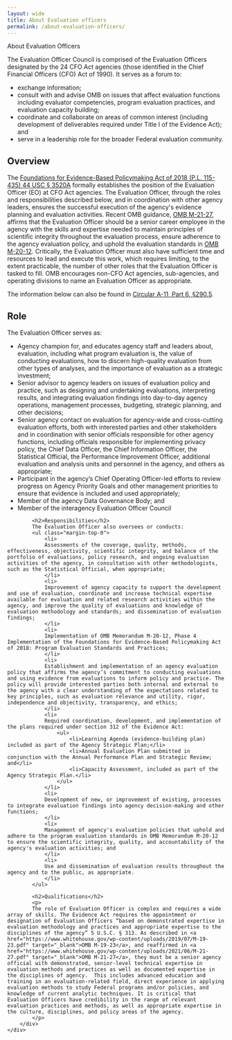 ```yaml
---
layout: wide
title: About Evaluation officers
permalink: /about-evaluation-officers/
---
```


<div class="usa-layout-docs">
  <section class="usa-graphic-list usa-section sml-margin bg-gradient">
    <div class="grid-container">
      <div class="grid-row grid-gap">
        <div class="tablet:grid-col">
          <div class="text-white font-ui-2xl margin-bottom-0 text-bold"> About Evaluation Officers </div>
        </div>
      </div>
    </div>
  </section>
  <div class="grid-container">
    <div class="grid-row grid-gap">
        <div>
            <p>The Evaluation Officer Council is comprised of the Evaluation Officers designated by the 24 CFO Act agencies (those identified in the Chief Financial Officers (CFO) Act of 1990). It serves as a forum to:</p>
            <ul>
              <li>exchange information;</li>
              <li>consult with and advise OMB on issues that affect evaluation functions including evaluator competencies, program evaluation practices, and evaluation capacity building;</li>
              <li>coordinate and collaborate on areas of common interest (including development of deliverables required under Title I of the Evidence Act); and</li> 
              <li>serve in a leadership role for the broader Federal evaluation community.</li>
            </ul>
            <h2>Overview</h2>
            <p>
            The <a href="https://www.congress.gov/bill/115th-congress/house-bill/4174/text " target="_blank">Foundations for Evidence-Based Policymaking Act of 2018 (P.L. 115-435) 44 USC § 3520A</a> formally establishes the position of the Evaluation Officer (EO) at CFO Act agencies. The Evaluation Officer, through the roles and responsibilities described below, and in coordination with other agency leaders, ensures the successful execution of the agency's evidence planning and evaluation activities. Recent OMB guidance, <a href="https://www.whitehouse.gov/wp-content/uploads/2021/06/M-21-27.pdf" target="_blank">OMB M-21-27</a>, affirms that the Evaluation Officer should be a senior career employee in the agency with the skills and expertise needed to maintain principles of scientific integrity throughout the evaluation process, ensure adherence to the agency evaluation policy, and uphold the evaluation standards in <a href="https://www.whitehouse.gov/wp-content/uploads/2020/03/M-20-12.pdf" target="_blank">OMB M-20-12</a>. Critically, the Evaluation Officer must also have sufficient time and resources to lead and execute this work, which requires limiting, to the extent practicable, the number of other roles that the Evaluation Officer is tasked to fill. OMB encourages non-CFO Act agencies, sub-agencies, and operating divisions to name an Evaluation Officer as appropriate.
            </p>
            <p>The information below can also be found in <a href="https://www.whitehouse.gov/wp-content/uploads/2018/06/s290.pdf" target="_blank">Circular A-11, Part 6, §290.5</a>.</p>
            <h2>Role</h2>
            The Evaluation Officer serves as:
            <ul class="margin-top-0">
                <li>
                Agency champion for, and educates agency staff and leaders about, evaluation, including what program evaluation is, the value of conducting evaluations, how to discern high-quality evaluation from other types of analyses, and the importance of evaluation as a strategic investment;
                </li>
                <li>
                Senior advisor to agency leaders on issues of evaluation policy and practice, such as designing and undertaking evaluations, interpreting results, and integrating evaluation findings into day-to-day agency operations, management processes, budgeting, strategic planning, and other decisions;
                </li>
                <li>
                Senior agency contact on evaluation for agency-wide and cross-cutting evaluation efforts, both with interested parties and other stakeholders and in coordination with senior officials responsible for other agency functions, including officials responsible for implementing privacy policy, the Chief Data Officer, the Chief Information Officer, the Statistical Official, the Performance Improvement Officer, additional evaluation and analysis units and personnel in the agency, and others as appropriate;
                </li>
                <li>
                Participant in the agency’s Chief Operating Officer-led efforts to review progress on Agency Priority Goals and other management priorities to ensure that evidence is included and used appropriately;
                </li>
                <li>
                Member of the agency Data Governance Body; and
                </li>
                <li>
                Member of the interagency Evaluation Officer Council
                </li>
            </ul>
            
            <h2>Responsibilities</h2>
            The Evaluation Officer also oversees or conducts:
            <ul class="margin-top-0">
                <li>
                Assessments of the coverage, quality, methods, effectiveness, objectivity, scientific integrity, and balance of the portfolio of evaluations, policy research, and ongoing evaluation activities of the agency, in consultation with other methodologists, such as the Statistical Official, when appropriate;
                </li>
                <li>
                Improvement of agency capacity to support the development and use of evaluation, coordinate and increase technical expertise available for evaluation and related research activities within the agency, and improve the quality of evaluations and knowledge of evaluation methodology and standards; and dissemination of evaluation findings;
                </li>
                <li>
                Implementation of OMB Memorandum M-20-12, Phase 4 Implementation of the Foundations for Evidence-Based Policymaking Act of 2018: Program Evaluation Standards and Practices;
                </li>
                <li>
                Establishment and implementation of an agency evaluation policy that affirms the agency’s commitment to conducting evaluations and using evidence from evaluations to inform policy and practice. The policy will provide interested parties both internal and external to the agency with a clear understanding of the expectations related to key principles, such as evaluation relevance and utility, rigor, independence and objectivity, transparency, and ethics;
                </li>
                <li>
                Required coordination, development, and implementation of the plans required under section 312 of the Evidence Act:
                    <ul>
                        <li>Learning Agenda (evidence-building plan) included as part of the Agency Strategic Plan;</li>
                        <li>Annual Evaluation Plan submitted in conjunction with the Annual Performance Plan and Strategic Review; and</li>
                        <li>Capacity Assessment, included as part of the Agency Strategic Plan.</li>
                    </ul>
                </li>
                <li>
                Development of new, or improvement of existing, processes to integrate evaluation findings into agency decision-making and other functions;
                </li>
                <li>
                Management of agency's evaluation policies that uphold and adhere to the program evaluation standards in OMB Memorandum M-20-12 to ensure the scientific integrity, quality, and accountability of the agency's evaluation activities; and
                </li>
                <li>
                Use and dissemination of evaluation results throughout the agency and to the public, as appropriate.
                </li>
            </ul>
            
            <h2>Qualifications</h2>
            <p>
            The role of Evaluation Officer is complex and requires a wide array of skills. The Evidence Act requires the appointment or designation of Evaluation Officers “based on demonstrated expertise in evaluation methodology and practices and appropriate expertise to the disciplines of the agency” 5 U.S.C. § 313. As described in <a href="https://www.whitehouse.gov/wp-content/uploads/2019/07/M-19-23.pdf" target="_blank">OMB M-19-23</a>, and reaffirmed in <a href="https://www.whitehouse.gov/wp-content/uploads/2021/06/M-21-27.pdf" target="_blank">OMB M-21-27</a>, they must be a senior agency official with demonstrated, senior-level technical expertise in evaluation methods and practices as well as documented expertise in the disciplines of agency.  This includes advanced education and training in an evaluation-related field, direct experience in applying evaluation methods to study Federal programs and/or policies, and knowledge of current analytic techniques. It is critical that Evaluation Officers have credibility in the range of relevant evaluation practices and methods, as well as appropriate expertise in the culture, disciplines, and policy areas of the agency.
            </p>
        </div>
    </div>
  </div>
</div>
